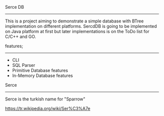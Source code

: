 Serce DB
********
This is a project aiming to demonstrate a simple database with BTree implementation on different platforms.
SercdDB is going to be implemented on Java platform at first but later implementations is on the ToDo list
for C/C++ and GO.

features;
*********
- CLI
- SQL Parser
- Primitive Database features
- In-Memory Database features

Serce
*****
Serce is the turkish name for "Sparrow"

https://tr.wikipedia.org/wiki/Ser%C3%A7e